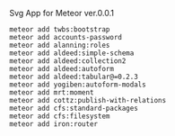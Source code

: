 Svg App for Meteor
ver.0.0.1

    meteor add twbs:bootstrap
    meteor add accounts-password
    meteor add alanning:roles
    meteor add aldeed:simple-schema
    meteor add aldeed:collection2
    meteor add aldeed:autoform
    meteor add aldeed:tabular@=0.2.3
    meteor add yogiben:autoform-modals
    meteor add mrt:moment
    meteor add cottz:publish-with-relations
    meteor add cfs:standard-packages
    meteor add cfs:filesystem
    meteor add iron:router